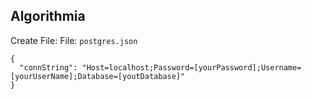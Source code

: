 ## Algorithmia
Create File:
File: `postgres.json`

```
{
  "connString": "Host=localhost;Password=[yourPassword];Username=[yourUserName];Database=[youtDatabase]"
}
```